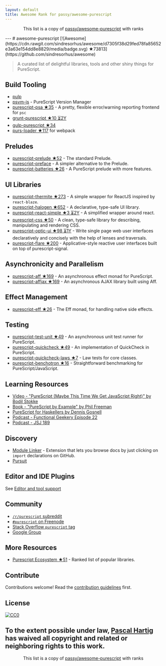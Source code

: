 ```yaml
---
layout: default
title: Awesome Rank for passy/awesome-purescript
---
```


<p align="center">
	This list is a copy of <a href="https://github.com/passy/awesome-purescript">passy/awesome-purescript</a> with ranks
</p>
---
# awesome-purescript [![Awesome](https://cdn.rawgit.com/sindresorhus/awesome/d7305f38d29fed78fa85652e3a63e154dd8e8829/media/badge.svg) ★73813](https://github.com/sindresorhus/awesome)

> A curated list of delightful libraries, tools and other shiny things for PureScript.

## Build Tooling

- [pulp](https://github.com/bodil/pulp)
- [psvm-js](https://github.com/ThomasCrvsr/psvm-js) - PureScript Version Manager
- [purescript-psa ★35](https://github.com/natefaubion/purescript-psa) - A pretty, flexible error/warning reporting frontend for `psc`
- [grunt-purescript ★10 ⏳2Y](https://github.com/purescript-contrib/grunt-purescript)
- [gulp-purescript ★34](https://github.com/purescript-contrib/gulp-purescript)
- [purs-loader ★117](https://github.com/ethul/purs-loader) for webpack

## Preludes

- [purescript-prelude ★52](https://github.com/purescript/purescript-prelude) - The standard Prelude.
- [purescript-preface](https://github.com/paf31/purescript-preface) - A simpler alternative to the Prelude.
- [purescript-batteries ★26](https://github.com/tfausak/purescript-batteries) - A PureScript prelude with more features.

## UI Libraries

- [purescript-thermite ★273](https://github.com/paf31/purescript-thermite) - A simple wrapper for ReactJS inspired by `react-blaze`.
- [purescript-halogen ★652](https://github.com/slamdata/purescript-halogen) - A declarative, type-safe UI library.
- [purescript-react-simple ★3 ⏳2Y](https://github.com/joneshf/purescript-react-simple) - A simplified wrapper around react.
- [purescript-css ★50](https://github.com/slamdata/purescript-css) - A clean, type-safe library for describing, manipulating and rendering CSS.
- [purescript-optic-ui ★98 ⏳1Y](https://github.com/zrho/purescript-optic-ui) - Write single page web user interfaces declaratively and concisely with the help of lenses and traversals.
- [purescript-flare ★200](https://github.com/sharkdp/purescript-flare) - Applicative-style reactive user interfaces built on top of purescript-signal.

## Asynchronicity and Parallelism

- [purescript-aff ★169](https://github.com/slamdata/purescript-aff) - An asynchronous effect monad for PureScript.
- [purescript-affjax ★169](https://github.com/slamdata/purescript-aff) - An asynchronous AJAX library built using Aff.

## Effect Management

- [purescript-eff ★26](https://github.com/purescript/purescript-eff) - The Eff monad, for handling native side effects.

## Testing

- [purescript-test-unit ★49](https://github.com/bodil/purescript-test-unit) - An asynchronous unit test runner for PureScript.
- [purescript-quickcheck ★49](https://github.com/purescript/purescript-quickcheck) - An implementation of QuickCheck in PureScript.
- [purescript-quickcheck-laws ★7](https://github.com/garyb/purescript-quickcheck-laws) - Law tests for core classes.
- [purescript-benchotron ★16](https://github.com/hdgarrood/purescript-benchotron) - Straightforward benchmarking for PureScript/JavaScript.

## Learning Resources

- [Video - "PureScript (Maybe This Time We Get JavaScript Right)" by Bodil Stokke](https://www.youtube.com/watch?v=yIlDBPiMb0o)
- [Book - "PureScript by Example" by Phil Freeman](https://leanpub.com/purescript/read)
- [PureScript for Haskellers by Dennis Gosnell](http://www.arow.info/blog/posts/2015-12-17-purescript-intro.html)
- [Podcast - Functional Geekery Episode 22](https://www.functionalgeekery.com/episode-22-lambdaconf-2015-part-1/)
- [Podcast - JSJ 189](https://devchat.tv/js-jabber/189-jsj-purescript-with-john-a-de-goes-and-phil-freeman)

## Discovery

- [Module Linker](https://fiatjaf.alhur.es/module-linker/#/purescript) - Extension that lets you browse docs by just clicking on `import` declarations on GitHub.
- [Pursuit](https://pursuit.purescript.org/)

## Editor and IDE Plugins

See [Editor and tool support](https://github.com/purescript/purescript/wiki/Editor-and-tool-support)

## Community

- [`/r/purescript` subreddit](http://www.reddit.com/r/purescript)
- [`#purescript` on Freenode](http://webchat.freenode.net/?channels=purescript)
- [Stack Overflow `purescript` tag](http://stackoverflow.com/questions/tagged/purescript)
- [Google Group](https://groups.google.com/forum/#!forum/purescript)

## More Resources

- [Purescript Ecosystem ★51](https://github.com/xgrommx/purescript-ecosystem) - Ranked list of popular libraries.

## Contribute

Contributions welcome! Read the [contribution guidelines](https://github.com/passy/awesome-purescript/blob/master/contributing.md) first.


## License

[![CC0](http://i.creativecommons.org/p/zero/1.0/88x31.png)](http://creativecommons.org/publicdomain/zero/1.0/)

To the extent possible under law, [Pascal Hartig](https://passy.me/) has waived all copyright and related or neighboring rights to this work.
---
<p align="center">
	This list is a copy of <a href="https://github.com/passy/awesome-purescript">passy/awesome-purescript</a> with ranks
</p>
